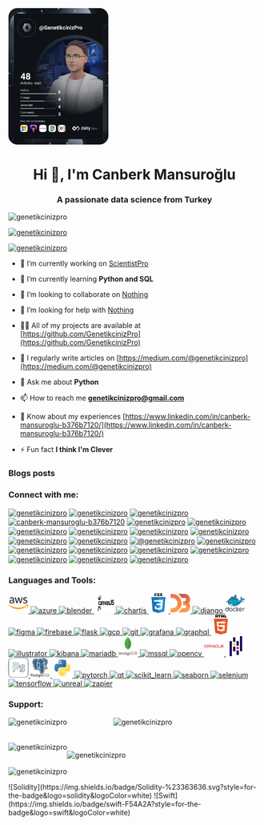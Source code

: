 <a align="center" href="https://app.daily.dev/GenetikcinizPro"><img src="https://github.com/GenetikcinizPro/GenetikcinizPro/blob/main/devcard.svg" width="200" alt="GenetikcinizPro's Dev Card"/></a>
<h1 align="center">Hi 👋, I'm Canberk Mansuroğlu</h1>
<h3 align="center">A passionate data science from Turkey</h3>

<p align="left"> <img src="https://komarev.com/ghpvc/?username=genetikcinizpro&label=Profile%20views&color=0e75b6&style=flat" alt="genetikcinizpro" /> </p>

<p align="left"> <a href="https://github.com/ryo-ma/github-profile-trophy"><img src="https://github-profile-trophy.vercel.app/?username=genetikcinizpro" alt="genetikcinizpro" /></a> </p>

<p align="left"> <a href="https://twitter.com/genetikcinizpro" target="blank"><img src="https://img.shields.io/twitter/follow/genetikcinizpro?logo=twitter&style=for-the-badge" alt="genetikcinizpro" /></a> </p>

- 🔭 I’m currently working on [ScientistPro](https://github.com/GenetikcinizPro/GenetikcinizPro)

- 🌱 I’m currently learning **Python and SQL**

- 👯 I’m looking to collaborate on [Nothing](Link)

- 🤝 I’m looking for help with [Nothing](Link)

- 👨‍💻 All of my projects are available at [https://github.com/GenetikcinizPro](https://github.com/GenetikcinizPro)

- 📝 I regularly write articles on [https://medium.com/@genetikcinizpro](https://medium.com/@genetikcinizpro)

- 💬 Ask me about **Python**

- 📫 How to reach me **genetikcinizpro@gmail.com**

- 📄 Know about my experiences [https://www.linkedin.com/in/canberk-mansuroglu-b376b7120/](https://www.linkedin.com/in/canberk-mansuroglu-b376b7120/)

- ⚡ Fun fact **I think I'm Clever**

### Blogs posts
<!-- BLOG-POST-LIST:START -->
<!-- BLOG-POST-LIST:END -->

<h3 align="left">Connect with me:</h3>
<p align="left">
<a href="https://codepen.io/genetikcinizpro" target="blank"><img align="center" src="https://raw.githubusercontent.com/rahuldkjain/github-profile-readme-generator/master/src/images/icons/Social/codepen.svg" alt="genetikcinizpro" height="30" width="40" /></a>
<a href="https://dev.to/genetikcinizpro" target="blank"><img align="center" src="https://raw.githubusercontent.com/rahuldkjain/github-profile-readme-generator/master/src/images/icons/Social/devto.svg" alt="genetikcinizpro" height="30" width="40" /></a>
<a href="https://twitter.com/genetikcinizpro" target="blank"><img align="center" src="https://raw.githubusercontent.com/rahuldkjain/github-profile-readme-generator/master/src/images/icons/Social/twitter.svg" alt="genetikcinizpro" height="30" width="40" /></a>
<a href="https://linkedin.com/in/canberk-mansuroglu-b376b7120" target="blank"><img align="center" src="https://raw.githubusercontent.com/rahuldkjain/github-profile-readme-generator/master/src/images/icons/Social/linked-in-alt.svg" alt="canberk-mansuroglu-b376b7120" height="30" width="40" /></a>
<a href="https://stackoverflow.com/users/genetikcinizpro" target="blank"><img align="center" src="https://raw.githubusercontent.com/rahuldkjain/github-profile-readme-generator/master/src/images/icons/Social/stack-overflow.svg" alt="genetikcinizpro" height="30" width="40" /></a>
<a href="https://codesandbox.com/genetikcinizpro" target="blank"><img align="center" src="https://raw.githubusercontent.com/rahuldkjain/github-profile-readme-generator/master/src/images/icons/Social/codesandbox.svg" alt="genetikcinizpro" height="30" width="40" /></a>
<a href="https://kaggle.com/genetikcinizpro" target="blank"><img align="center" src="https://raw.githubusercontent.com/rahuldkjain/github-profile-readme-generator/master/src/images/icons/Social/kaggle.svg" alt="genetikcinizpro" height="30" width="40" /></a>
<a href="https://fb.com/genetikcinizpro" target="blank"><img align="center" src="https://raw.githubusercontent.com/rahuldkjain/github-profile-readme-generator/master/src/images/icons/Social/facebook.svg" alt="genetikcinizpro" height="30" width="40" /></a>
<a href="https://instagram.com/genetikcinizpro" target="blank"><img align="center" src="https://raw.githubusercontent.com/rahuldkjain/github-profile-readme-generator/master/src/images/icons/Social/instagram.svg" alt="genetikcinizpro" height="30" width="40" /></a>
<a href="https://dribbble.com/genetikcinizpro" target="blank"><img align="center" src="https://raw.githubusercontent.com/rahuldkjain/github-profile-readme-generator/master/src/images/icons/Social/dribbble.svg" alt="genetikcinizpro" height="30" width="40" /></a>
<a href="https://www.behance.net/genetikcinizpro" target="blank"><img align="center" src="https://raw.githubusercontent.com/rahuldkjain/github-profile-readme-generator/master/src/images/icons/Social/behance.svg" alt="genetikcinizpro" height="30" width="40" /></a>
<a href="https://hashnode.com/genetikcinizpro" target="blank"><img align="center" src="https://raw.githubusercontent.com/rahuldkjain/github-profile-readme-generator/master/src/images/icons/Social/hashnode.svg" alt="genetikcinizpro" height="30" width="40" /></a>
<a href="https://medium.com/@genetikcinizpro" target="blank"><img align="center" src="https://raw.githubusercontent.com/rahuldkjain/github-profile-readme-generator/master/src/images/icons/Social/medium.svg" alt="@genetikcinizpro" height="30" width="40" /></a>
<a href="https://www.youtube.com/c/genetikcinizpro" target="blank"><img align="center" src="https://raw.githubusercontent.com/rahuldkjain/github-profile-readme-generator/master/src/images/icons/Social/youtube.svg" alt="genetikcinizpro" height="30" width="40" /></a>
<a href="https://www.codechef.com/users/genetikcinizpro" target="blank"><img align="center" src="https://cdn.jsdelivr.net/npm/simple-icons@3.1.0/icons/codechef.svg" alt="genetikcinizpro" height="30" width="40" /></a>
<a href="https://www.hackerrank.com/genetikcinizpro" target="blank"><img align="center" src="https://raw.githubusercontent.com/rahuldkjain/github-profile-readme-generator/master/src/images/icons/Social/hackerrank.svg" alt="genetikcinizpro" height="30" width="40" /></a>
<a href="https://codeforces.com/profile/genetikcinizpro" target="blank"><img align="center" src="https://raw.githubusercontent.com/rahuldkjain/github-profile-readme-generator/master/src/images/icons/Social/codeforces.svg" alt="genetikcinizpro" height="30" width="40" /></a>
<a href="https://www.leetcode.com/genetikcinizpro" target="blank"><img align="center" src="https://raw.githubusercontent.com/rahuldkjain/github-profile-readme-generator/master/src/images/icons/Social/leet-code.svg" alt="genetikcinizpro" height="30" width="40" /></a>
<a href="https://www.hackerearth.com/genetikcinizpro" target="blank"><img align="center" src="https://raw.githubusercontent.com/rahuldkjain/github-profile-readme-generator/master/src/images/icons/Social/hackerearth.svg" alt="genetikcinizpro" height="30" width="40" /></a>
<a href="https://www.topcoder.com/members/genetikcinizpro" target="blank"><img align="center" src="https://raw.githubusercontent.com/rahuldkjain/github-profile-readme-generator/master/src/images/icons/Social/topcoder.svg" alt="genetikcinizpro" height="30" width="40" /></a>
<a href="https://discord.gg/genetikcinizpro" target="blank"><img align="center" src="https://raw.githubusercontent.com/rahuldkjain/github-profile-readme-generator/master/src/images/icons/Social/discord.svg" alt="genetikcinizpro" height="30" width="40" /></a>
</p>

<h3 align="left">Languages and Tools:</h3>
<p align="left"> <a href="https://aws.amazon.com" target="_blank" rel="noreferrer"> <img src="https://raw.githubusercontent.com/devicons/devicon/master/icons/amazonwebservices/amazonwebservices-original-wordmark.svg" alt="aws" width="40" height="40"/> </a> <a href="https://azure.microsoft.com/en-in/" target="_blank" rel="noreferrer"> <img src="https://www.vectorlogo.zone/logos/microsoft_azure/microsoft_azure-icon.svg" alt="azure" width="40" height="40"/> </a> <a href="https://www.blender.org/" target="_blank" rel="noreferrer"> <img src="https://download.blender.org/branding/community/blender_community_badge_white.svg" alt="blender" width="40" height="40"/> </a> <a href="https://canvasjs.com" target="_blank" rel="noreferrer"> <img src="https://raw.githubusercontent.com/Hardik0307/Hardik0307/master/assets/canvasjs-charts.svg" alt="canvasjs" width="40" height="40"/> </a> <a href="https://www.chartjs.org" target="_blank" rel="noreferrer"> <img src="https://www.chartjs.org/media/logo-title.svg" alt="chartjs" width="40" height="40"/> </a> <a href="https://www.w3schools.com/css/" target="_blank" rel="noreferrer"> <img src="https://raw.githubusercontent.com/devicons/devicon/master/icons/css3/css3-original-wordmark.svg" alt="css3" width="40" height="40"/> </a> <a href="https://d3js.org/" target="_blank" rel="noreferrer"> <img src="https://raw.githubusercontent.com/devicons/devicon/master/icons/d3js/d3js-original.svg" alt="d3js" width="40" height="40"/> </a> <a href="https://www.djangoproject.com/" target="_blank" rel="noreferrer"> <img src="https://cdn.worldvectorlogo.com/logos/django.svg" alt="django" width="40" height="40"/> </a> <a href="https://www.docker.com/" target="_blank" rel="noreferrer"> <img src="https://raw.githubusercontent.com/devicons/devicon/master/icons/docker/docker-original-wordmark.svg" alt="docker" width="40" height="40"/> </a> <a href="https://www.figma.com/" target="_blank" rel="noreferrer"> <img src="https://www.vectorlogo.zone/logos/figma/figma-icon.svg" alt="figma" width="40" height="40"/> </a> <a href="https://firebase.google.com/" target="_blank" rel="noreferrer"> <img src="https://www.vectorlogo.zone/logos/firebase/firebase-icon.svg" alt="firebase" width="40" height="40"/> </a> <a href="https://flask.palletsprojects.com/" target="_blank" rel="noreferrer"> <img src="https://www.vectorlogo.zone/logos/pocoo_flask/pocoo_flask-icon.svg" alt="flask" width="40" height="40"/> </a> <a href="https://cloud.google.com" target="_blank" rel="noreferrer"> <img src="https://www.vectorlogo.zone/logos/google_cloud/google_cloud-icon.svg" alt="gcp" width="40" height="40"/> </a> <a href="https://git-scm.com/" target="_blank" rel="noreferrer"> <img src="https://www.vectorlogo.zone/logos/git-scm/git-scm-icon.svg" alt="git" width="40" height="40"/> </a> <a href="https://grafana.com" target="_blank" rel="noreferrer"> <img src="https://www.vectorlogo.zone/logos/grafana/grafana-icon.svg" alt="grafana" width="40" height="40"/> </a> <a href="https://graphql.org" target="_blank" rel="noreferrer"> <img src="https://www.vectorlogo.zone/logos/graphql/graphql-icon.svg" alt="graphql" width="40" height="40"/> </a> <a href="https://www.w3.org/html/" target="_blank" rel="noreferrer"> <img src="https://raw.githubusercontent.com/devicons/devicon/master/icons/html5/html5-original-wordmark.svg" alt="html5" width="40" height="40"/> </a> <a href="https://www.adobe.com/in/products/illustrator.html" target="_blank" rel="noreferrer"> <img src="https://www.vectorlogo.zone/logos/adobe_illustrator/adobe_illustrator-icon.svg" alt="illustrator" width="40" height="40"/> </a> <a href="https://www.elastic.co/kibana" target="_blank" rel="noreferrer"> <img src="https://www.vectorlogo.zone/logos/elasticco_kibana/elasticco_kibana-icon.svg" alt="kibana" width="40" height="40"/> </a> <a href="https://mariadb.org/" target="_blank" rel="noreferrer"> <img src="https://www.vectorlogo.zone/logos/mariadb/mariadb-icon.svg" alt="mariadb" width="40" height="40"/> </a> <a href="https://www.mongodb.com/" target="_blank" rel="noreferrer"> <img src="https://raw.githubusercontent.com/devicons/devicon/master/icons/mongodb/mongodb-original-wordmark.svg" alt="mongodb" width="40" height="40"/> </a> <a href="https://www.microsoft.com/en-us/sql-server" target="_blank" rel="noreferrer"> <img src="https://www.svgrepo.com/show/303229/microsoft-sql-server-logo.svg" alt="mssql" width="40" height="40"/> </a> <a href="https://opencv.org/" target="_blank" rel="noreferrer"> <img src="https://www.vectorlogo.zone/logos/opencv/opencv-icon.svg" alt="opencv" width="40" height="40"/> </a> <a href="https://www.oracle.com/" target="_blank" rel="noreferrer"> <img src="https://raw.githubusercontent.com/devicons/devicon/master/icons/oracle/oracle-original.svg" alt="oracle" width="40" height="40"/> </a> <a href="https://pandas.pydata.org/" target="_blank" rel="noreferrer"> <img src="https://raw.githubusercontent.com/devicons/devicon/2ae2a900d2f041da66e950e4d48052658d850630/icons/pandas/pandas-original.svg" alt="pandas" width="40" height="40"/> </a> <a href="https://www.photoshop.com/en" target="_blank" rel="noreferrer"> <img src="https://raw.githubusercontent.com/devicons/devicon/master/icons/photoshop/photoshop-line.svg" alt="photoshop" width="40" height="40"/> </a> <a href="https://www.postgresql.org" target="_blank" rel="noreferrer"> <img src="https://raw.githubusercontent.com/devicons/devicon/master/icons/postgresql/postgresql-original-wordmark.svg" alt="postgresql" width="40" height="40"/> </a> <a href="https://www.python.org" target="_blank" rel="noreferrer"> <img src="https://raw.githubusercontent.com/devicons/devicon/master/icons/python/python-original.svg" alt="python" width="40" height="40"/> </a> <a href="https://pytorch.org/" target="_blank" rel="noreferrer"> <img src="https://www.vectorlogo.zone/logos/pytorch/pytorch-icon.svg" alt="pytorch" width="40" height="40"/> </a> <a href="https://www.qt.io/" target="_blank" rel="noreferrer"> <img src="https://upload.wikimedia.org/wikipedia/commons/0/0b/Qt_logo_2016.svg" alt="qt" width="40" height="40"/> </a> <a href="https://scikit-learn.org/" target="_blank" rel="noreferrer"> <img src="https://upload.wikimedia.org/wikipedia/commons/0/05/Scikit_learn_logo_small.svg" alt="scikit_learn" width="40" height="40"/> </a> <a href="https://seaborn.pydata.org/" target="_blank" rel="noreferrer"> <img src="https://seaborn.pydata.org/_images/logo-mark-lightbg.svg" alt="seaborn" width="40" height="40"/> </a> <a href="https://www.selenium.dev" target="_blank" rel="noreferrer"> <img src="https://raw.githubusercontent.com/detain/svg-logos/780f25886640cef088af994181646db2f6b1a3f8/svg/selenium-logo.svg" alt="selenium" width="40" height="40"/> </a> <a href="https://www.tensorflow.org" target="_blank" rel="noreferrer"> <img src="https://www.vectorlogo.zone/logos/tensorflow/tensorflow-icon.svg" alt="tensorflow" width="40" height="40"/> </a> <a href="https://unrealengine.com/" target="_blank" rel="noreferrer"> <img src="https://raw.githubusercontent.com/kenangundogan/fontisto/036b7eca71aab1bef8e6a0518f7329f13ed62f6b/icons/svg/brand/unreal-engine.svg" alt="unreal" width="40" height="40"/> </a> <a href="https://zapier.com" target="_blank" rel="noreferrer"> <img src="https://www.vectorlogo.zone/logos/zapier/zapier-icon.svg" alt="zapier" width="40" height="40"/> </a> </p>

<h3 align="left">Support:</h3>
<p><a href="https://www.buymeacoffee.com/genetikcinizpro"> <img align="left" src="https://cdn.buymeacoffee.com/buttons/v2/default-yellow.png" height="50" width="210" alt="genetikcinizpro" /></a><a href="https://ko-fi.com/genetikcinizpro"> <img align="left" src="https://cdn.ko-fi.com/cdn/kofi3.png?v=3" height="50" width="210" alt="genetikcinizpro" /></a></p><br><br>

<p><img align="left" src="https://github-readme-stats.vercel.app/api/top-langs?username=genetikcinizpro&show_icons=true&locale=en&layout=compact" alt="genetikcinizpro" /></p>

<p>&nbsp;<img align="center" src="https://github-readme-stats.vercel.app/api?username=genetikcinizpro&show_icons=true&locale=en" alt="genetikcinizpro" /></p>

<p><img align="center" src="https://github-readme-streak-stats.herokuapp.com/?user=genetikcinizpro&" alt="genetikcinizpro" /></p>
![Solidity](https://img.shields.io/badge/Solidity-%23363636.svg?style=for-the-badge&logo=solidity&logoColor=white)
![Swift](https://img.shields.io/badge/swift-F54A2A?style=for-the-badge&logo=swift&logoColor=white)
